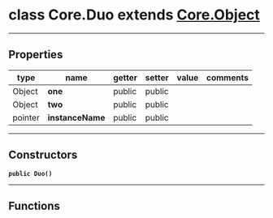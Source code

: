 class Core.Duo extends [Core.Object](Core.Object.md)
===

---
Properties
---
|type|name|getter|setter|value|comments|
|--- |--- |--- |--- |--- |--- |
|Object|__one__|public|public|||
|Object|__two__|public|public|||
|pointer|__instanceName__|public|public|||

---
Constructors
---

__`public Duo()`__
<div style="margin:1em">

</div>


---
Functions
---
